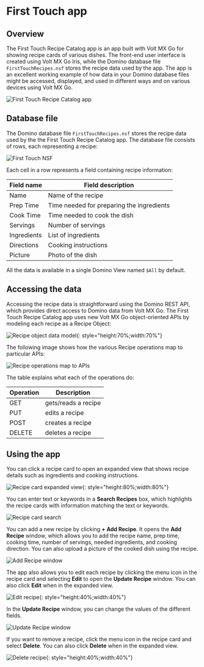 # First Touch app

## Overview

The First Touch Recipe Catalog app is an app built with Volt MX Go for showing recipe cards of various dishes. The front-end user interface is created using Volt MX Go Iris, while the Domino database file `FirstTouchRecipes.nsf` stores the recipe data used by the app. The app is an excellent working example of how data in your Domino database files might be accessed, displayed, and used in different ways and on various devices using Volt MX Go. 

<!--The First Touch Recipe Catalog app is a Domino app written using Volt MX Go. It shows recipe cards for various dishes. The front end of the app is created using Volt MX Go Iris. The information used by the app is accessed from the `FirstTouchRecipes.nsf` in Domino via Domino REST API using the Domino Adapter in Volt MX Go Foundry.

The First Touch Recipes App is built with Volt MX Go providing the front-end user interface and using a Domino Database file (FirstTouchRecipes.nsf) for storing actual recipe data. For clients with a lot of data in their database files, the Recipes App is a working example of how that existing data might be accessed and displayed in different ways and on various devices.-->

![First Touch Recipe Catalog app](../assets/images/ftrecipeapp.png)

## Database file

The Domino database file `FirstTouchRecipes.nsf` stores the recipe data used by the the First Touch Recipe Catalog app. The database file consists of rows, each representing a recipe:

![First Touch NSF](../assets/images/recipensf.png)

Each cell in a row represents a field containing recipe information: 

|Field name|Field description|
|----|----|
|Name|Name of the recipe|
|Prep Time|Time needed for preparing the ingredients|
|Cook Time|Time needed to cook the dish|
|Servings|Number of servings|
|Ingredients|List of ingredients|
|Directions|Cooking instructions|
|Picture|Photo of the dish|

All the data is available in a single Domino View named `$All` by default.

## Accessing the data

Accessing the recipe data is straightforward using the Domino REST API, which provides direct access to Domino data from Volt MX Go. The First Touch Recipe Catalog app uses new Volt MX Go object-oriented APIs by modeling each recipe as a Recipe Object:

![Recipe object data model](../assets/images/recipedatamodel.png){: style="height:70%;width:70%"}

The following image shows how the various Recipe operations map to particular APIs:

![Recipe operations map to APIs](../assets/images/recipemapping.png)

The table explains what each of the operations do:

|Operation|Description|
|----|----|
|GET|gets/reads a recipe|
|PUT|edits a recipe|
|POST|creates a recipe|
|DELETE|deletes a recipe|

## Using the app

You can click a recipe card to open an expanded view that shows recipe details such as ingredients and cooking instructions.

![Recipe card expanded view](../assets/images/recipecardexpanded.png){: style="height:80%;width:80%"}

You can enter text or keywords in a **Search Recipes** box, which highlights the recipe cards with information matching the text or keywords. 

![Recipe card search](../assets/images/recipesearch.png)

You can add a new recipe by clicking **+ Add Recipe**. It opens the **Add Recipe** window, which allows you to add the recipe name, prep time, cooking time, number of servings, needed ingredients, and cooking direction. You can also upload a picture of the cooked dish using the recipe.

![Add Recipe window](../assets/images/addrecipe.png)

The app also allows you to edit each recipe by clicking the menu icon in the recipe card and selecting **Edit** to open the **Update Recipe** window. You can also click **Edit** when in the expanded view.

![Edit recipe](../assets/images/editrecipe.png){: style="height:40%;width:40%"}

In the **Update Recipe** window, you can change the values of the different fields.   

![Update Recipe window](../assets/images/updaterecipe.png)

If you want to remove a recipe, click the menu icon in the recipe card and select **Delete**. You can also click **Delete** when in the expanded view.

![Delete recipe](../assets/images/deleterecipe.png){: style="height:40%;width:40%"}